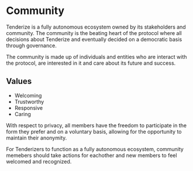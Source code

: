 # Community

Tenderize is a fully autonomous ecosystem owned by its stakeholders and community. The community is the beating heart of the protocol where all decisions about Tenderize and eventually decided on a democratic basis through governance.

The community is made up of individuals and entities who are interact with the protocol, are interested in it and care about its future and success.

## Values

- Welcoming
- Trustworthy
- Responsive
- Caring

With respect to privacy, all members have the freedom to participate in the form they prefer and on a voluntary basis, allowing for the opportunity to maintain their anonymity.

For Tenderizers to function as a fully autonomous ecosystem, community memebers should take actions for eachother and new members to feel welcomed and recognized.
